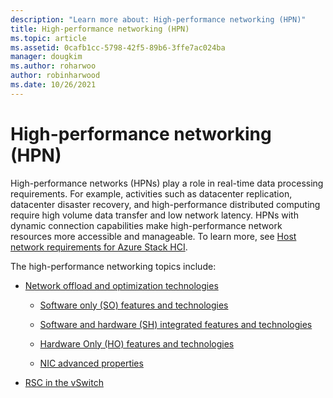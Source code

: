 ```yaml
---
description: "Learn more about: High-performance networking (HPN)"
title: High-performance networking (HPN)
ms.topic: article
ms.assetid: 0cafb1cc-5798-42f5-89b6-3ffe7ac024ba
manager: dougkim
ms.author: roharwoo
author: robinharwood
ms.date: 10/26/2021
---
```


# High-performance networking (HPN)

> 

High-performance networks (HPNs) play a role in real-time data processing requirements. For example, activities such as datacenter replication, datacenter disaster recovery, and high-performance distributed computing require high volume data transfer and low network latency. HPNs with dynamic connection capabilities make high-performance network resources more accessible and manageable. To learn more, see [Host network requirements for Azure Stack HCI](/azure-stack/hci/concepts/host-network-requirements).

The high-performance networking topics include:

- [Network offload and optimization technologies](network-offload-and-optimization.md)

  - [Software only (SO) features and technologies](hpn-software-only-features.md)

  - [Software and hardware (SH) integrated features and technologies](hpn-software-hardware-features.md)

  - [Hardware Only (HO) features and technologies](hpn-hardware-only-features.md)

  - [NIC advanced properties](hpn-nic-advanced-properties.md)

- [RSC in the vSwitch](rsc-in-the-vswitch.md)
